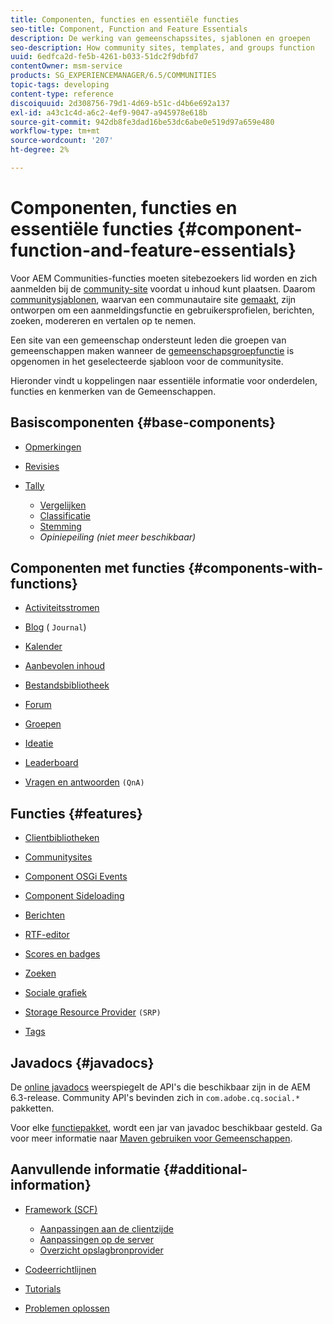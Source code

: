 ```yaml
---
title: Componenten, functies en essentiële functies
seo-title: Component, Function and Feature Essentials
description: De werking van gemeenschapssites, sjablonen en groepen
seo-description: How community sites, templates, and groups function
uuid: 6edfca2d-fe5b-4261-b033-51dc2f9dbfd7
contentOwner: msm-service
products: SG_EXPERIENCEMANAGER/6.5/COMMUNITIES
topic-tags: developing
content-type: reference
discoiquuid: 2d308756-79d1-4d69-b51c-d4b6e692a137
exl-id: a43c1c4d-a6c2-4ef9-9047-a945978e618b
source-git-commit: 942db8fe3dad16be53dc6abe0e519d97a659e480
workflow-type: tm+mt
source-wordcount: '207'
ht-degree: 2%

---
```


# Componenten, functies en essentiële functies  {#component-function-and-feature-essentials}

Voor AEM Communities-functies moeten sitebezoekers lid worden en zich aanmelden bij de [community-site](overview.md#communitiessites) voordat u inhoud kunt plaatsen. Daarom [communitysjablonen](sites.md), waarvan een communautaire site [gemaakt](sites-console.md), zijn ontworpen om een aanmeldingsfunctie en gebruikersprofielen, berichten, zoeken, modereren en vertalen op te nemen.

Een site van een gemeenschap ondersteunt leden die groepen van gemeenschappen maken wanneer de [gemeenschapsgroepfunctie](functions.md#groups-function) is opgenomen in het geselecteerde sjabloon voor de communitysite.

Hieronder vindt u koppelingen naar essentiële informatie voor onderdelen, functies en kenmerken van de Gemeenschappen.

## Basiscomponenten {#base-components}

* [Opmerkingen](essentials-comments.md)
* [Revisies](reviews-basics.md)
* [Tally](tally.md)

   * [Vergelijken](essentials-liking.md)
   * [Classificatie](rating-basics.md)
   * [Stemming](essentials-voting.md)
   * *Opiniepeiling (niet meer beschikbaar)*

## Componenten met functies {#components-with-functions}

* [Activiteitsstromen](essentials-activities.md)
* [Blog](blog-developer-basics.md) ( `Journal`)

* [Kalender](calendar-basics-for-developers.md)
* [Aanbevolen inhoud](essentials-featured.md)
* [Bestandsbibliotheek](essentials-file-library.md)
* [Forum](essentials-forum.md)
* [Groepen](essentials-groups.md)
* [Ideatie](ideation.md)
* [Leaderboard](leaderboard.md)
* [Vragen en antwoorden](qna-essentials.md) `(QnA)`

## Functies {#features}

* [Clientbibliotheken](clientlibs.md)
* [Communitysites](sites-for-developers.md)
* [Component OSGi Events](events.md)
* [Component Sideloading](sideloading.md)
* [Berichten](essentials-messaging.md)
* [RTF-editor](rte.md)
* [Scores en badges](configure-scoring.md)
* [Zoeken](search-implementation.md)
* [Sociale grafiek](essentials-socialgraph.md)
* [Storage Resource Provider](srp-and-ugc.md) `(SRP)`

* [Tags](tag.md)

## Javadocs {#javadocs}

De [online javadocs](../../help/sites-developing/reference-materials.md) weerspiegelt de API&#39;s die beschikbaar zijn in de AEM 6.3-release.
Community API&#39;s bevinden zich in `com.adobe.cq.social.*` pakketten.

Voor elke [functiepakket](deploy-communities.md#latestfeaturepack), wordt een jar van javadoc beschikbaar gesteld. Ga voor meer informatie naar [Maven gebruiken voor Gemeenschappen](maven.md#javadocs).

## Aanvullende informatie {#additional-information}

* [Framework (SCF)](scf.md)

   * [Aanpassingen aan de clientzijde](client-customize.md)
   * [Aanpassingen op de server](server-customize.md)
   * [Overzicht opslagbronprovider](srp.md)

* [Codeerrichtlijnen](code-guide.md)
* [Tutorials](tutorials.md)
* [Problemen oplossen](troubleshooting.md)
